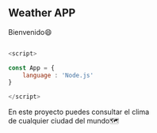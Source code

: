 ## Weather APP

Bienvenido😄

```js

<script>

const App = {
    language : 'Node.js'
}

</script>

```


En este proyecto puedes consultar el clima <br> de cualquier ciudad del mundo🗺
 
